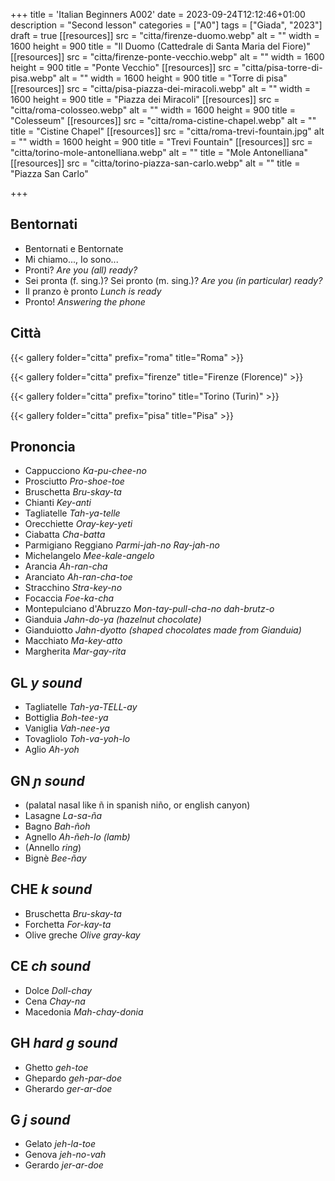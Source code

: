 +++
title = 'Italian Beginners A002'
date = 2023-09-24T12:12:46+01:00
description = "Second lesson"
categories = ["A0"]
tags = ["Giada", "2023"]
draft = true
[[resources]]
  src = "citta/firenze-duomo.webp"
  alt = ""
  width = 1600
  height = 900
  title = "Il Duomo (Cattedrale di Santa Maria del Fiore)"
[[resources]]
  src = "citta/firenze-ponte-vecchio.webp"
  alt = ""
  width = 1600
  height = 900
  title = "Ponte Vecchio"
[[resources]]
  src = "citta/pisa-torre-di-pisa.webp"
  alt = ""
  width = 1600
  height = 900
  title = "Torre di pisa"
[[resources]]
  src = "citta/pisa-piazza-dei-miracoli.webp"
  alt = ""
  width = 1600
  height = 900
  title = "Piazza dei Miracoli"
[[resources]]
  src = "citta/roma-colosseo.webp"
  alt = ""
  width = 1600
  height = 900
  title = "Colesseum"
[[resources]]
  src = "citta/roma-cistine-chapel.webp"
  alt = ""
  title = "Cistine Chapel"
[[resources]]
  src = "citta/roma-trevi-fountain.jpg"
  alt = ""
  width = 1600
  height = 900
  title = "Trevi Fountain"
[[resources]]
  src = "citta/torino-mole-antonelliana.webp"
  alt = ""
  title = "Mole Antonelliana"
[[resources]]
  src = "citta/torino-piazza-san-carlo.webp"
  alt = ""
  title = "Piazza San Carlo"


+++


## Bentornati

- Bentornati e Bentornate
- Mi chiamo..., Io sono...
- Pronti? *Are you (all) ready?*
- Sei pronta (f. sing.)? Sei pronto (m. sing.)? *Are you (in particular) ready?*
- Il pranzo è pronto *Lunch is ready*
- Pronto! *Answering the phone*

## Città

{{< gallery folder="citta" prefix="roma" title="Roma" >}}

{{< gallery folder="citta" prefix="firenze" title="Firenze (Florence)" >}}

{{< gallery folder="citta" prefix="torino" title="Torino (Turin)" >}}

{{< gallery folder="citta" prefix="pisa" title="Pisa" >}}

## Prononcia

- Cappucciono *Ka-pu-chee-no*
- Prosciutto *Pro-shoe-toe*
- Bruschetta *Bru-skay-ta*
- Chianti *Key-anti*
- Tagliatelle *Tah-ya-telle*
- Orecchiette *Oray-key-yeti*
- Ciabatta *Cha-batta*
- Parmigiano Reggiano *Parmi-jah-no Ray-jah-no*
- Michelangelo *Mee-kale-angelo*
- Arancia *Ah-ran-cha*
- Aranciato *Ah-ran-cha-toe*
- Stracchino *Stra-key-no*
- Focaccia *Foe-ka-cha*
- Montepulciano d'Abruzzo *Mon-tay-pull-cha-no dah-brutz-o*
- Gianduia *Jahn-do-ya (hazelnut chocolate)*
- Gianduiotto *Jahn-dyotto (shaped chocolates made from Gianduia)*
- Macchiato *Ma-key-atto*
- Margherita *Mar-gay-rita*

## GL *y sound*

- Tagliatelle *Tah-ya-TELL-ay*
- Bottiglia *Boh-tee-ya*
- Vaniglia *Vah-nee-ya*
- Tovagliolo *Toh-va-yoh-lo*
- Aglio *Ah-yoh*

## GN *ɲ sound*

- (palatal nasal like ñ in spanish niño, or english canyon)
- Lasagne *La-sa-ña*
- Bagno *Bah-ñoh*
- Agnello *Ah-ñeh-lo (lamb)*
- (Annello *ring*)
- Bignè *Bee-ñay*

## CHE *k sound*

- Bruschetta *Bru-skay-ta*
- Forchetta *For-kay-ta*
- Olive greche *Olive gray-kay*

## CE *ch sound*

- Dolce *Doll-chay*
- Cena *Chay-na*
- Macedonia *Mah-chay-donia*

## GH *hard g sound*

- Ghetto *geh-toe*
- Ghepardo *geh-par-doe*
- Gherardo *ger-ar-doe*

## G *j sound*

- Gelato *jeh-la-toe*
- Genova *jeh-no-vah*
- Gerardo *jer-ar-doe*
